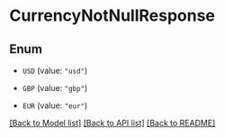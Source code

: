 # CurrencyNotNullResponse

## Enum


* `USD` (value: `"usd"`)

* `GBP` (value: `"gbp"`)

* `EUR` (value: `"eur"`)


[[Back to Model list]](../README.md#documentation-for-models) [[Back to API list]](../README.md#documentation-for-api-endpoints) [[Back to README]](../README.md)



